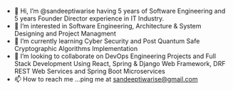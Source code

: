 - 👋 Hi, I’m @sandeeptiwarise having 5 years of Software Engineering and 5 years Founder Director experience in IT Industry.
- 👀 I’m interested in Software Engineering, Architecture & System Designing and Project Managment
- 🌱 I’m currently learning Cyber Security and Post Quantum Safe Cryptographic Algorithms Implementation
- 💞️ I’m looking to collaborate on DevOps Engineering Projects and Full Stack Development Using React, Spring & Django Web Framework, DRF REST Web Services and Spring Boot Microservices
- 📫 How to reach me ...ping me at sandeeptiwarise@gmail.com

<!---
sandeeptiwarise/sandeeptiwarise is a ✨ special ✨ repository because its `README.md` (this file) appears on your GitHub profile.
You can click the Preview link to take a look at your changes.
--->
